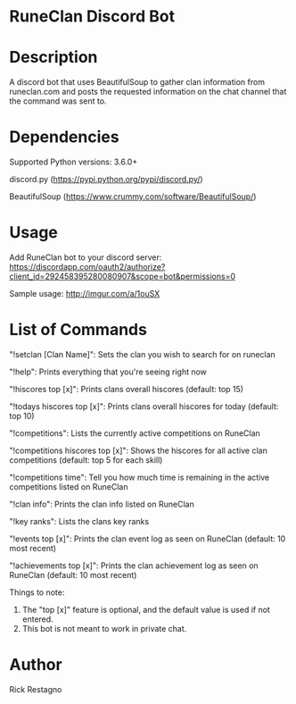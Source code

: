 RuneClan Discord Bot
=====================

Description
===========

A discord bot that uses BeautifulSoup to gather clan information from runeclan.com and posts the requested information 
on the chat channel that the command was sent to.


Dependencies
=================
Supported Python versions: 3.6.0+ 

discord.py (https://pypi.python.org/pypi/discord.py/) 

BeautifulSoup (https://www.crummy.com/software/BeautifulSoup/)


Usage
=======

Add RuneClan bot to your discord server: https://discordapp.com/oauth2/authorize?client_id=292458395280080907&scope=bot&permissions=0

Sample usage: http://imgur.com/a/1ouSX


List of Commands
=================

"!setclan [Clan Name]": Sets the clan you wish to search for on runeclan 

"!help": Prints everything that you're seeing right now

"!hiscores top [x]": Prints clans overall hiscores (default: top 15)

"!todays hiscores top [x]": Prints clans overall hiscores for today (default: top 10)

"!competitions": Lists the currently active competitions on RuneClan

"!competitions hiscores top [x]": Shows the hiscores for all active clan competitions  (default: top 5 for each skill) 

"!competitions time": Tell you how much time is remaining in the active competitions listed on RuneClan

"!clan info": Prints the clan info listed on RuneClan 

"!key ranks": Lists the clans key ranks

"!events top [x]": Prints the clan event log as seen on RuneClan (default: 10 most recent)

"!achievements top [x]": Prints the clan achievement log as seen on RuneClan (default: 10 most recent)


Things to note:
  1. The "top [x]" feature is optional, and the default value is used if not entered.
  2. This bot is not meant to work in private chat.

  
Author
==============
Rick Restagno
